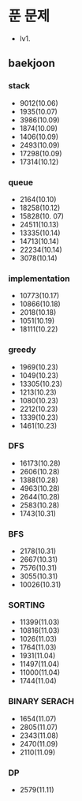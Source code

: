 # 푼 문제
- lv1. 
## baekjoon
### stack
  - 9012(10.06)
  - 1935(10.07)
  - 3986(10.09)
  - 1874(10.09)
  - 1406(10.09)
  - 2493(10.09)
  - 17298(10.09)
  - 17314(10.12)
### queue
  - 2164(10.10)
  - 18258(10.12)
  - 15828(10. 07)
  - 24511(10.13)
  - 13335(10.14)
  - 14713(10.14)
  - 22234(10.14)
  - 3078(10.14)
### implementation
  - 10773(10.17)
  - 10866(10.18)
  - 2018(10.18)
  - 1051(10.19)
  - 18111(10.22)

### greedy
  - 1969(10.23)
  - 1049(10.23)
  - 13305(10.23)
  - 1213(10.23)
  - 1080(10.23)
  - 2212(10.23)
  - 1339(10.23)
  - 1461(10.23)
### DFS 
  - 16173(10.28)
  - 2606(10.28)
  - 1388(10.28)
  - 4963(10.28)
  - 2644(10.28)
  - 2583(10.28)
  - 1743(10.31)
### BFS 
  - 2178(10.31)
  - 2667(10.31)
  - 7576(10.31)
  - 3055(10.31)
  - 10026(10.31)
### SORTING
  - 11399(11.03)
  - 10816(11.03)
  - 1026(11.03)
  - 1764(11.03)
  - 1931(11.04)
  - 11497(11.04)
  - 11000(11.04)
  - 1744(11.04)
### BINARY SERACH
  - 1654(11.07)
  - 2805(11.07)
  - 2343(11.08)
  - 2470(11.09)
  - 2110(11.09)
### DP 
  - 2579(11.11)
